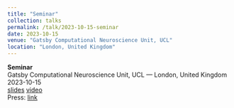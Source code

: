 ```yaml
---
title: "Seminar"
collection: talks
permalink: /talk/2023-10-15-seminar
date: 2023-10-15
venue: "Gatsby Computational Neuroscience Unit, UCL"
location: "London, United Kingdom"
---
```


**Seminar**  
Gatsby Computational Neuroscience Unit, UCL — London, United Kingdom  
2023-10-15  
[slides]() [video]()  
Press: [link]()  

